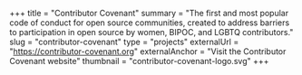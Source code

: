 +++
title = "Contributor Covenant"
summary = "The first and most popular code of conduct for open source communities, created to address barriers to participation in open source by women, BIPOC, and LGBTQ contributors."
slug = "contributor-covenant"
type = "projects"
externalUrl = "https://contributor-covenant.org"
externalAnchor = "Visit the Contributor Covenant website"
thumbnail = "contributor-covenant-logo.svg"
+++
